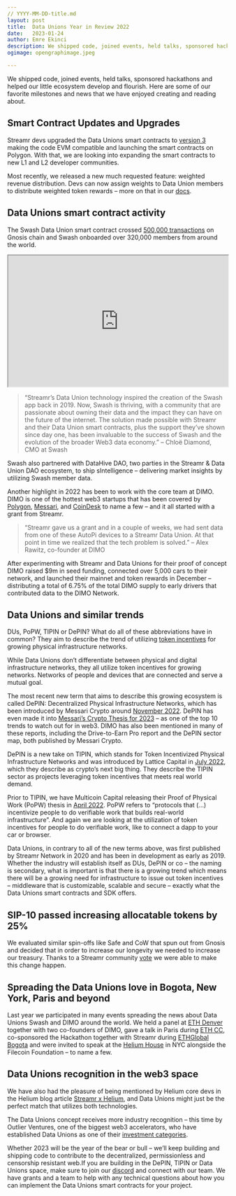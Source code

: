 ```yaml
---
// YYYY-MM-DD-title.md
layout: post
title:	Data Unions Year in Review 2022
date:	2023-01-24
author:	Emre Ekinci
description: We shipped code, joined events, held talks, sponsored hackathons and helped our little ecosystem develop and flourish. Here are some of our favorite milestones and news that we have enjoyed creating and reading about.
ogimage: opengraphimage.jpeg

---
```


We shipped code, joined events, held talks, sponsored hackathons and helped our little ecosystem develop and flourish. Here are some of our favorite milestones and news that we have enjoyed creating and reading about.

## Smart Contract Updates and Upgrades
Streamr devs upgraded the Data Unions smart contracts to [version 3](https://dataunions.org/the-new-data-union-version-is-live-polygon-gnosis-chain-you-decide/) making the code EVM compatible and launching the smart contracts on Polygon. With that, we are looking into expanding the smart contracts to new L1 and L2 developer communities.

Most recently, we released a new much requested feature: weighted revenue distribution. Devs can now assign weights to Data Union members to distribute weighted token rewards – more on that in our [docs](https://docs.dataunions.org/main-concepts/manage-wallets-and-earnings#weighted-payments).

## Data Unions smart contract activity
The Swash Data Union smart contract crossed [500,000 transactions](https://dune.com/dataunions/smartcontracts) on Gnosis chain and Swash onboarded over 320,000 members from around the world.

<iframe src="https://dune.com/embeds/3032954/5041665" height="300" width="100%" title="[Swash Data Union members]"></iframe>

>“Streamr’s Data Union technology inspired the creation of the Swash app back in 2019. Now, Swash is thriving, with a community that are passionate about owning their data and the impact they can have on the future of the internet. The solution made possible with Streamr and their Data Union smart contracts, plus the support they’ve shown since day one, has been invaluable to the success of Swash and the evolution of the broader Web3 data economy.” – Chloë Diamond, CMO at Swash

Swash also partnered with DataHive DAO, two parties in the Streamr & Data Union DAO ecosystem, to ship sIntelligence – delivering market insights by utilizing Swash member data.

Another highlight in 2022 has been to work with the core team at DIMO. DIMO is one of the hottest web3 startups that has been covered by [Polygon](https://polygon.technology/blog/web3-meets-connected-cars-with-dimo-on-polygon), [Messari](https://messari.io/report/drive-to-earn-with-hivemapper-and-dimo), and [CoinDesk](https://www.coindesk.com/layer2/2022/10/10/dimo-helps-drivers-gain-and-monetize-their-car-data/) to name a few – and it all started with a grant from Streamr.

>“Streamr gave us a grant and in a couple of weeks, we had sent data from one of these AutoPi devices to a Streamr Data Union. At that point in time we realized that the tech problem is solved.” – Alex Rawitz, co-founder at DIMO

After experimenting with Streamr and Data Unions for their proof of concept DIMO raised $9m in seed funding, connected over 5,000 cars to their network, and launched their mainnet and token rewards in December – distributing a total of 6.75% of the total DIMO supply to early drivers that contributed data to the DIMO Network.

## Data Unions and similar trends
DUs, PoPW, TIPIN or DePIN? What do all of these abbreviations have in common? They aim to describe the trend of utilizing [token incentives](https://dataunions.org/token-incentives/) for growing physical infrastructure networks.

While Data Unions don’t differentiate between physical and digital infrastructure networks, they all utilize token incentives for growing networks. Networks of people and devices that are connected and serve a mutual goal. 

The most recent new term that aims to describe this growing ecosystem is called DePIN: Decentralized Physical Infrastructure Networks, which has been introduced by Messari Crypto around [November 2022](https://twitter.com/messaricrypto/status/1588938954807869440?lang=en). DePIN has even made it into [Messari’s Crypto Thesis for 2023](https://messari.io/crypto-theses-for-2023) – as one of the top 10 trends to watch out for in web3. DIMO has also been mentioned in many of these reports, including the Drive-to-Earn Pro report and the DePIN sector map, both published by Messari Crypto.

DePIN is a new take on TIPIN, which stands for Token Incentivized Physical Infrastructure Networks and was introduced by Lattice Capital in [July 2022](https://medium.com/@mikezajko_16091/token-incentivized-physical-infrastructure-networks-3548b3182d82), which they describe as crypto’s next big thing. They describe the TIPIN sector as projects leveraging token incentives that meets real world demand.

Prior to TIPIN, we have Multicoin Capital releasing their Proof of Physical Work (PoPW) thesis in [April 2022](https://multicoin.capital/2022/04/05/proof-of-physical-work/). PoPW refers to “protocols that (…) incentivize people to do verifiable work that builds real-world infrastructure”. And again we are looking at the utilization of token incentives for people to do verifiable work, like to connect a dapp to your car or browser.

Data Unions, in contrary to all of the new terms above, was first published by Streamr Network in 2020 and has been in development as early as 2019. Whether the industry will establish itself as DUs, DePIN or co – the naming is secondary, what is important is that there is a growing trend which means there will be a growing need for infrastructure to issue out token incentives – middleware that is customizable, scalable and secure – exactly what the Data Unions smart contracts and SDK offers.

## SIP-10 passed increasing allocatable tokens by 25%
We evaluated similar spin-offs like Safe and CoW that spun out from Gnosis and decided that in order to increase our longevity we needed to increase our treasury. Thanks to a Streamr community [vote](https://vote.streamr.network/#/proposal/0x6f3f883063885bdc2505709aa02250a1581ba79dada2abcc7badb80d49881358) we were able to make this change happen.

## Spreading the Data Unions love in Bogota, New York, Paris and beyond
Last year we participated in many events spreading the news about Data Unions Swash and DIMO around the world. We held a panel at [ETH Denver](https://dataunions.org/data-unions-at-eth-denver-2022/) together with two co-founders of DIMO, gave a talk in Paris during [ETH CC](https://dataunions.org/ethereum-community-conference/), co-sponsored the Hackathon together with Streamr during [ETHGlobal Bogota](https://dataunions.org/eth-bogota-hackathon/) and were invited to speak at the [Helium House](https://dataunions.org/incentives-irl-and-the-quest-to-own-your-data/) in NYC alongside the Filecoin Foundation – to name a few.

## Data Unions recognition in the web3 space
We have also had the pleasure of being mentioned by Helium core devs in the Helium blog article [Streamr x Helium](https://blog.helium.com/helium-x-streamr-ea89c4b61a14), and Data Unions might just be the perfect match that utilizes both technologies.

The Data Unions concept receives more industry recognition – this time by Outlier Ventures, one of the biggest web3 accelerators, who have established Data Unions as one of their [investment categories](https://twitter.com/jamie247/status/1596082173781557250).

Whether 2023 will be the year of the bear or bull – we’ll keep building and shipping code to contribute to the decentralized, permissionless and censorship resistant web.If you are building in the DePIN, TIPIN or Data Unions space, make sure to join our [discord](https://discord.gg/dataunions) and connect with our team. We have grants and a team to help with any technical questions about how you can implement the Data Unions smart contracts for your project.
